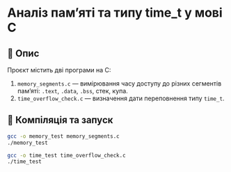# Аналіз пам’яті та типу time_t у мові C

## 📌 Опис

Проєкт містить дві програми на C:
1. `memory_segments.c` — вимірювання часу доступу до різних сегментів пам’яті: `.text`, `.data`, `.bss`, стек, купа.
2. `time_overflow_check.c` — визначення дати переповнення типу `time_t`.

## 🔧 Компіляція та запуск

```bash
gcc -o memory_test memory_segments.c
./memory_test

gcc -o time_test time_overflow_check.c
./time_test
